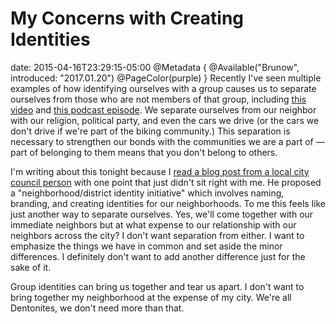 # My Concerns with Creating Identities
date: 2015-04-16T23:29:15-05:00
@Metadata {
  @Available("Brunow", introduced: "2017.01.20")
  @PageColor(purple)
}
Recently I've seen multiple examples of how identifying ourselves with a group causes us to separate ourselves from those who are not members of that group, including [this video](https://www.youtube.com/watch?v=rE3j_RHkqJc) and [this podcast episode](http://www.onbeing.org/program/jonathan-haidt-the-psychology-behind-morality/6341). We separate ourselves from our neighbor with our religion, political party, and even the cars we drive (or the cars we don't drive if we're part of the biking community.) This separation is necessary to strengthen our bonds with the communities we are a part of &mdash; part of belonging to them means that you don't belong to others.

I'm writing about this tonight because I [read a blog post from a local city council person](http://rodenfordenton.com/2015/04/lets-make-Denton-neighborhoods-remarkable/) with one point that just didn't sit right with me. He proposed a "neighborhood/district identity initiative" which involves naming, branding, and creating identities for our neighborhoods. To me this feels like just another way to separate ourselves. Yes, we'll come together with our immediate neighbors but at what expense to our relationship with our neighbors across the city?
I don't want separation from either. I want to emphasize the things we have in common and set aside the minor differences. I definitely don't want to add another difference just for the sake of it.

Group identities can bring us together and tear us apart. I don't want to bring together my neighborhood at the expense of my city. We're all Dentonites, we don't need more than that.
